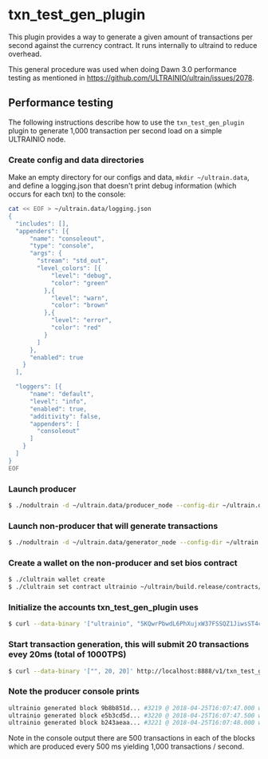 # txn\_test\_gen\_plugin

This plugin provides a way to generate a given amount of transactions per second against the currency contract. It runs internally to ultraind to reduce overhead.

This general procedure was used when doing Dawn 3.0 performance testing as mentioned in https://github.com/ULTRAINIO/ultrain/issues/2078.

## Performance testing

The following instructions describe how to use the `txn_test_gen_plugin` plugin to generate 1,000 transaction per second load on a simple ULTRAINIO node.

### Create config and data directories
Make an empty directory for our configs and data, `mkdir ~/ultrain.data`, and define a logging.json that doesn't print debug information (which occurs for each txn) to the console:
```bash
cat << EOF > ~/ultrain.data/logging.json
{
  "includes": [],
  "appenders": [{
      "name": "consoleout",
      "type": "console",
      "args": {
        "stream": "std_out",
        "level_colors": [{
            "level": "debug",
            "color": "green"
          },{
            "level": "warn",
            "color": "brown"
          },{
            "level": "error",
            "color": "red"
          }
        ]
      },
      "enabled": true
    }
  ],

  "loggers": [{
      "name": "default",
      "level": "info",
      "enabled": true,
      "additivity": false,
      "appenders": [
        "consoleout"
      ]
    }
  ]
}
EOF
```

### Launch producer
```bash
$ ./nodultrain -d ~/ultrain.data/producer_node --config-dir ~/ultrain.data/producer_node -l ~/ultrain.data/logging.json --http-server-address "" -p ultrainio -e
```

### Launch non-producer that will generate transactions
```bash
$ ./nodultrain -d ~/ultrain.data/generator_node --config-dir ~/ultrain.data/generator_node -l ~/ultrain.data/logging.json --plugin ultrainio::txn_test_gen_plugin --plugin ultrainio::wallet_api_plugin --plugin ultrainio::chain_api_plugin --p2p-peer-address localhost:9876 --p2p-listen-endpoint localhost:5555
```

### Create a wallet on the non-producer and set bios contract
```bash
$ ./clultrain wallet create
$ ./clultrain set contract ultrainio ~/ultrain/build.release/contracts/ultrainio.bios/ 
```

### Initialize the accounts txn_test_gen_plugin uses
```bash
$ curl --data-binary '["ultrainio", "5KQwrPbwdL6PhXujxW37FSSQZ1JiwsST4cqQzDeyXtP79zkvFD3"]' http://localhost:8888/v1/txn_test_gen/create_test_accounts
```

### Start transaction generation, this will submit 20 transactions evey 20ms (total of 1000TPS)
```bash
$ curl --data-binary '["", 20, 20]' http://localhost:8888/v1/txn_test_gen/start_generation
```

### Note the producer console prints
```bash
ultrainio generated block 9b8b851d... #3219 @ 2018-04-25T16:07:47.000 with 500 trxs, lib: 3218
ultrainio generated block e5b3cd5d... #3220 @ 2018-04-25T16:07:47.500 with 500 trxs, lib: 3219
ultrainio generated block b243aeaa... #3221 @ 2018-04-25T16:07:48.000 with 500 trxs, lib: 3220
```

Note in the console output there are 500 transactions in each of the blocks which are produced every 500 ms yielding 1,000 transactions / second.
